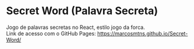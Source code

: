 # Secret Word (Palavra Secreta)

Jogo de palavras secretas no React, estilo jogo da forca. <br>
Link de acesso com o GitHub Pages: https://marcosmtns.github.io/Secret-Word/ 
